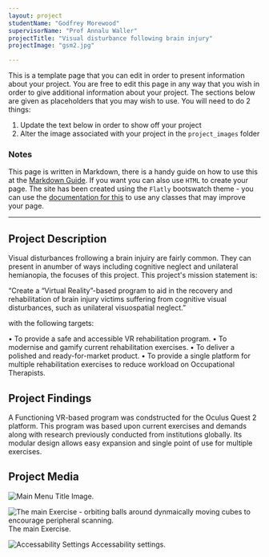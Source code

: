 ```yaml
---
layout: project
studentName: "Godfrey Morewood"
supervisorName: "Prof Annalu Waller"
projectTitle: "Visual disturbance following brain injury"
projectImage: "gsm2.jpg"

---
```


This is a template page that you can edit in order to present information about your project. You are free to edit this page in any way that you wish in order to give additional information about your project. The sections below are given as placeholders that you may wish to use. You will need to do 2 things:

1. Update the text below in order to show off your project
2. Alter the image associated with your project in the `project_images` folder

### Notes
This page is written in Markdown, there is a handy guide on how to use this at the [Markdown Guide](https://www.markdownguide.org/cheat-sheet/). If you want you can also use `HTML` to create your page. The site has been created using the `Flatly` bootswatch theme - you can use the [documentation for this](https://bootswatch.com/flatly/) to use any classes that may improve your page.

<hr>

## Project Description
Visual disturbances frollowing a brain injuiry are fairly common. They can present in anumber of ways including cognitive neglect and unilateral hemianopia, the focuses of this project. This project's mission statement is: 

“Create a “Virtual Reality”-based program to aid in the recovery and rehabilitation of brain injury victims suffering from cognitive visual disturbances, such as unilateral visuospatial neglect.”

with the following targets: 

•	To provide a safe and accessible VR rehabilitation program. 
•	To modernise and gamify current rehabilitation exercises. 
•	To deliver a polished and ready-for-market product. 
•	To provide a single platform for multiple rehabilitation exercises to reduce workload on Occupational Therapists. 


## Project Findings
A Functioning VR-based program was condstructed for the Oculus Quest 2 platform. This program was based upon current exercises and demands along with research previously conducted from institutions globally. Its modular design allows easy expansion and single point of use for multiple exercises. 

## Project Media
![Main Menu](gsm1.jpg)
Title Image.

![The main Exercise - orbiting balls around dynmaically moving cubes to encourage peripheral scanning.](gsm2.jpg)
The main Exercise.

![Accessability Settings](gsm3.jpg)
Accessability settings.

